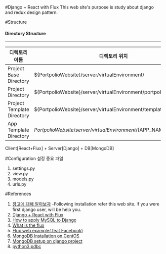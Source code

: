 #Django + React with Flux
This web site's purpose is study about django and redux design pattern.


#Structure

#### Directory Structure

---------------------------------------------------------------------------
디렉토리 이름                |          디렉토리 위치
-----------------------     | -------------------------------------------------
 Project Base Directory     | ${PortpolioWebsite}/server/virtualEnvironment/
 Project Directory          | ${PortpolioWebsite}/server/virtualEnvironment/portpolio/
 Project Template Directory | ${PortpolioWebsite}/server/virtualEnvironment/templates
 App Template Directory     |  ${PortpolioWebsite}/server/virtualEnvironment/${APP_NAME}/templates


Client[React+Flux] + Server[Django] + DB[MongoDB]

#Configuration
설정 중요 파일
1. settings.py
2. view.py
3. models.py
4. urls.py

#References
1. [장고에 대해 알아보자](https://tutorial.djangogirls.org/ko/)
  -Following installation refer this web site. If you were first django user, will be help you.
2. [Django + React with Flux](http://webframeworks.kr/tutorials/react/react-django-full-stack-spa/)
3. [How to apply MySQL to Django](http://stackoverflow.com/questions/19189813/setting-django-up-to-use-mysql)
4. [What is the flux](http://haruair.github.io/flux/docs/overview.html)
5. [Flux web example(.feat Facebook)](https://github.com/facebook/flux/tree/master/examples/flux-todomvc/)
6. [MongoDB Installation on CentOS](https://docs.mongodb.com/manual/tutorial/install-mongodb-on-red-hat/)
7. [MongoDB setup on django project](http://django-mongodb-engine.readthedocs.io/en/latest/topics/setup.html)
8. [python3 pdbc ](https://dev.mysql.com/downloads/file/?id=467791)
